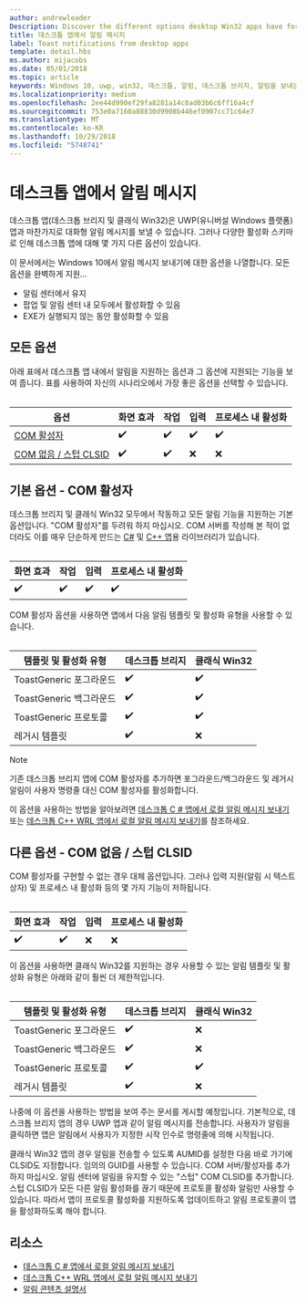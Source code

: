 ```yaml
---
author: andrewleader
Description: Discover the different options desktop Win32 apps have for sending toast notifications
title: 데스크톱 앱에서 알림 메시지
label: Toast notifications from desktop apps
template: detail.hbs
ms.author: mijacobs
ms.date: 05/01/2018
ms.topic: article
keywords: Windows 10, uwp, win32, 데스크톱, 알림, 데스크톱 브리지, 알림을 보내는 옵션, com 서버, com 활성자, com, 가짜 com, com 없음, com 없이, 알림 보내기
ms.localizationpriority: medium
ms.openlocfilehash: 2ee44d990ef29fa8281a14c8ad03b6c6ff16a4cf
ms.sourcegitcommit: 753e0a7160a88830d9908b446ef0907cc71c64e7
ms.translationtype: MT
ms.contentlocale: ko-KR
ms.lasthandoff: 10/29/2018
ms.locfileid: "5748741"
---
```

# <a name="toast-notifications-from-desktop-apps"></a>데스크톱 앱에서 알림 메시지

데스크톱 앱(데스크톱 브리지 및 클래식 Win32)은 UWP(유니버설 Windows 플랫폼) 앱과 마찬가지로 대화형 알림 메시지를 보낼 수 있습니다. 그러나 다양한 활성화 스키마로 인해 데스크톱 앱에 대해 몇 가지 다른 옵션이 있습니다.

이 문서에서는 Windows 10에서 알림 메시지 보내기에 대한 옵션을 나열합니다. 모든 옵션을 완벽하게 지원...

* 알림 센터에서 유지
* 팝업 및 알림 센터 내 모두에서 활성화할 수 있음
* EXE가 실행되지 않는 동안 활성화할 수 있음

## <a name="all-options"></a>모든 옵션

아래 표에서 데스크톱 앱 내에서 알림을 지원하는 옵션과 그 옵션에 지원되는 기능을 보여 줍니다. 표를 사용하여 자신의 시나리오에서 가장 좋은 옵션을 선택할 수 있습니다.<br/><br/>

| 옵션 | 화면 효과 | 작업 | 입력 | 프로세스 내 활성화 |
| -- | -- | -- | -- | -- |
| [COM 활성자](#preferred-option---com-activator) | ✔️ | ✔️ | ✔️ | ✔️ |
| [COM 없음 / 스텁 CLSID](#alternative-option---no-com--stub-clsid) | ✔️ | ✔️ | ❌ | ❌ |


## <a name="preferred-option---com-activator"></a>기본 옵션 - COM 활성자

데스크톱 브리지 및 클래식 Win32 모두에서 작동하고 모든 알림 기능을 지원하는 기본 옵션입니다. "COM 활성자"를 두려워 하지 마십시오. COM 서버를 작성해 본 적이 없더라도 이를 매우 단순하게 만드는 [C#](send-local-toast-desktop.md) 및 [C++ 앱](send-local-toast-desktop-cpp-wrl.md)용 라이브러리가 있습니다.<br/><br/>

| 화면 효과 | 작업 | 입력 | 프로세스 내 활성화 |
| -- | -- | -- | -- |
| ✔️ | ✔️ | ✔️ | ✔️ |

COM 활성자 옵션을 사용하면 앱에서 다음 알림 템플릿 및 활성화 유형을 사용할 수 있습니다.<br/><br/>

| 템플릿 및 활성화 유형 | 데스크톱 브리지 | 클래식 Win32 |
| -- | -- | -- |
| ToastGeneric 포그라운드 | ✔️ | ✔️ |
| ToastGeneric 백그라운드 | ✔️ | ✔️ |
| ToastGeneric 프로토콜 | ✔️ | ✔️ |
| 레거시 템플릿 | ✔️ | ❌ |

> [!NOTE]
> 기존 데스크톱 브리지 앱에 COM 활성자를 추가하면 포그라운드/백그라운드 및 레거시 알림이 사용자 명령줄 대신 COM 활성자를 활성화합니다.

이 옵션을 사용하는 방법을 알아보려면 [데스크톱 C # 앱에서 로컬 알림 메시지 보내기](send-local-toast-desktop.md) 또는 [데스크톱 C++ WRL 앱에서 로컬 알림 메시지 보내기](send-local-toast-desktop-cpp-wrl.md)를 참조하세요.


## <a name="alternative-option---no-com--stub-clsid"></a>다른 옵션 - COM 없음 / 스텁 CLSID

COM 활성자를 구현할 수 없는 경우 대체 옵션입니다. 그러나 입력 지원(알림 시 텍스트 상자) 및 프로세스 내 활성화 등의 몇 가지 기능이 저하됩니다.<br/><br/>

| 화면 효과 | 작업 | 입력 | 프로세스 내 활성화 |
| -- | -- | -- | -- |
| ✔️ | ✔️ | ❌ | ❌ |

이 옵션을 사용하면 클래식 Win32를 지원하는 경우 사용할 수 있는 알림 템플릿 및 활성화 유형은 아래와 같이 훨씬 더 제한적입니다.<br/><br/>

| 템플릿 및 활성화 유형 | 데스크톱 브리지 | 클래식 Win32 |
| -- | -- | -- |
| ToastGeneric 포그라운드 | ✔️ | ❌ |
| ToastGeneric 백그라운드 | ✔️ | ❌ |
| ToastGeneric 프로토콜 | ✔️ | ✔️ |
| 레거시 템플릿 | ✔️ | ❌ |

나중에 이 옵션을 사용하는 방법을 보여 주는 문서를 게시할 예정입니다. 기본적으로, 데스크톱 브리지 앱의 경우 UWP 앱과 같이 알림 메시지를 전송합니다. 사용자가 알림을 클릭하면 앱은 알림에서 사용자가 지정한 시작 인수로 명령줄에 의해 시작됩니다.

클래식 Win32 앱의 경우 알림을 전송할 수 있도록 AUMID를 설정한 다음 바로 가기에 CLSID도 지정합니다. 임의의 GUID를 사용할 수 있습니다. COM 서버/활성자를 추가하지 마십시오. 알림 센터에 알림을 유지할 수 있는 "스텁" COM CLSID를 추가합니다. 스텁 CLSID가 모든 다른 알림 활성화를 끊기 때문에 프로토콜 활성화 알림만 사용할 수 있습니다. 따라서 앱이 프로토콜 활성화를 지원하도록 업데이트하고 알림 프로토콜이 앱을 활성화하도록 해야 합니다.


## <a name="resources"></a>리소스

* [데스크톱 C # 앱에서 로컬 알림 메시지 보내기](send-local-toast-desktop.md)
* [데스크톱 C++ WRL 앱에서 로컬 알림 메시지 보내기](send-local-toast-desktop-cpp-wrl.md)
* [알림 콘텐츠 설명서](adaptive-interactive-toasts.md)
